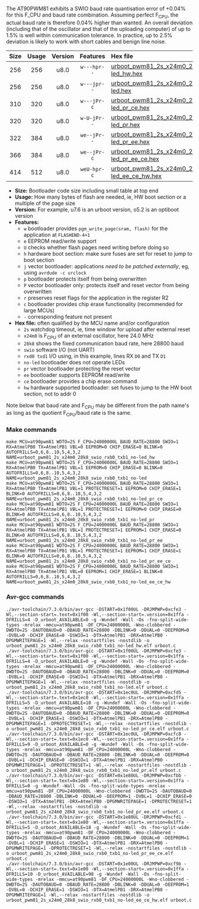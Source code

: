 The AT90PWM81 exhibits a SWIO baud rate quantisation error of +0.04% for this F_CPU and baud rate combination. Assuming perfect F<sub>CPU</sub>, the actual baud rate is therefore 0.04% higher than wanted. An overall deviation (including that of the oscillator and that of the uploading computer) of up to 1.5% is well within communication tolerance. In practice, up to 2.5% deviation is likely to work with short cables and benign line noise.

|Size|Usage|Version|Features|Hex file|
|:-:|:-:|:-:|:-:|:--|
|256|256|u8.0|`w---hpr--`|[urboot_pwm81_2s_x24m0_28k8_swio_rxb0_txb1_no-led_hw.hex](https://raw.githubusercontent.com/stefanrueger/urboot.hex/main/mcus/at90pwm81/watchdog_2_s/external_oscillator_x/24m000000_hz/%2B%2B28k8_baud/swio_rxb0_txb1/no-led/urboot_pwm81_2s_x24m0_28k8_swio_rxb0_txb1_no-led_hw.hex)|
|256|256|u8.0|`w---jpr--`|[urboot_pwm81_2s_x24m0_28k8_swio_rxb0_txb1_no-led.hex](https://raw.githubusercontent.com/stefanrueger/urboot.hex/main/mcus/at90pwm81/watchdog_2_s/external_oscillator_x/24m000000_hz/%2B%2B28k8_baud/swio_rxb0_txb1/no-led/urboot_pwm81_2s_x24m0_28k8_swio_rxb0_txb1_no-led.hex)|
|310|320|u8.0|`w---jPr-c`|[urboot_pwm81_2s_x24m0_28k8_swio_rxb0_txb1_no-led_pr_ce.hex](https://raw.githubusercontent.com/stefanrueger/urboot.hex/main/mcus/at90pwm81/watchdog_2_s/external_oscillator_x/24m000000_hz/%2B%2B28k8_baud/swio_rxb0_txb1/no-led/urboot_pwm81_2s_x24m0_28k8_swio_rxb0_txb1_no-led_pr_ce.hex)|
|320|320|u8.0|`w-U-jPr--`|[urboot_pwm81_2s_x24m0_28k8_swio_rxb0_txb1_no-led_pr.hex](https://raw.githubusercontent.com/stefanrueger/urboot.hex/main/mcus/at90pwm81/watchdog_2_s/external_oscillator_x/24m000000_hz/%2B%2B28k8_baud/swio_rxb0_txb1/no-led/urboot_pwm81_2s_x24m0_28k8_swio_rxb0_txb1_no-led_pr.hex)|
|322|384|u8.0|`we--jPr--`|[urboot_pwm81_2s_x24m0_28k8_swio_rxb0_txb1_no-led_pr_ee.hex](https://raw.githubusercontent.com/stefanrueger/urboot.hex/main/mcus/at90pwm81/watchdog_2_s/external_oscillator_x/24m000000_hz/%2B%2B28k8_baud/swio_rxb0_txb1/no-led/urboot_pwm81_2s_x24m0_28k8_swio_rxb0_txb1_no-led_pr_ee.hex)|
|366|384|u8.0|`we--jPr-c`|[urboot_pwm81_2s_x24m0_28k8_swio_rxb0_txb1_no-led_pr_ee_ce.hex](https://raw.githubusercontent.com/stefanrueger/urboot.hex/main/mcus/at90pwm81/watchdog_2_s/external_oscillator_x/24m000000_hz/%2B%2B28k8_baud/swio_rxb0_txb1/no-led/urboot_pwm81_2s_x24m0_28k8_swio_rxb0_txb1_no-led_pr_ee_ce.hex)|
|414|512|u8.0|`weU-hpr-c`|[urboot_pwm81_2s_x24m0_28k8_swio_rxb0_txb1_no-led_ee_ce_hw.hex](https://raw.githubusercontent.com/stefanrueger/urboot.hex/main/mcus/at90pwm81/watchdog_2_s/external_oscillator_x/24m000000_hz/%2B%2B28k8_baud/swio_rxb0_txb1/no-led/urboot_pwm81_2s_x24m0_28k8_swio_rxb0_txb1_no-led_ee_ce_hw.hex)|

- **Size:** Bootloader code size including small table at top end
- **Usage:** How many bytes of flash are needed, ie, HW boot section or a multiple of the page size
- **Version:** For example, u7.6 is an urboot version, o5.2 is an optiboot version
- **Features:**
  + `w` bootloader provides `pgm_write_page(sram, flash)` for the application at `FLASHEND-4+1`
  + `e` EEPROM read/write support
  + `U` checks whether flash pages need writing before doing so
  + `h` hardware boot section: make sure fuses are set for reset to jump to boot section
  + `j` vector bootloader: applications *need to be patched externally*, eg, using `avrdude -c urclock`
  + `p` bootloader protects itself from being overwritten
  + `P` vector bootloader only: protects itself and reset vector from being overwritten
  + `r` preserves reset flags for the application in the register R2
  + `c` bootloader provides chip erase functionality (recommended for large MCUs)
  + `-` corresponding feature not present
- **Hex file:** often qualified by the MCU name and/or configuration
  + `2s` watchdog timeout, ie, time window for upload after external reset
  + `x24m0` is F<sub>CPU</sub> of an external oscillator, here 24.0 MHz
  + `28k8` shows the fixed communication baud rate, here 28800 baud
  + `swio` software I/O (not UART)
  + `rxd0 txd1` I/O using, in this example, lines RX `D0` and TX `D1`
  + `no-led` bootloader does not operate LEDs
  + `pr` vector bootloader protecting the reset vector
  + `ee` bootloader supports EEPROM read/write
  + `ce` bootloader provides a chip erase command
  + `hw` hardware supported bootloader: set fuses to jump to the HW boot section, not to addr 0


Note below that baud rate and F<sub>CPU</sub> may be different from the path name's as long as the quotient F<sub>CPU</sub>/baud rate is the same.

### Make commands
```
make MCU=at90pwm81 WDTO=2S F_CPU=24000000L BAUD_RATE=28800 SWIO=1 RX=AtmelPB0 TX=AtmelPB1 VBL=0 EEPROM=0 CHIP_ERASE=0 BLINK=0 AUTOFRILLS=0,6,8..10,5,4,3,2 NAME=urboot_pwm81_2s_x24m0_28k8_swio_rxb0_txb1_no-led_hw
make MCU=at90pwm81 WDTO=2S F_CPU=24000000L BAUD_RATE=28800 SWIO=1 RX=AtmelPB0 TX=AtmelPB1 VBL=1 EEPROM=0 CHIP_ERASE=0 BLINK=0 AUTOFRILLS=0,6,8..10,5,4,3,2 NAME=urboot_pwm81_2s_x24m0_28k8_swio_rxb0_txb1_no-led
make MCU=at90pwm81 WDTO=2S F_CPU=24000000L BAUD_RATE=28800 SWIO=1 RX=AtmelPB0 TX=AtmelPB1 VBL=1 PROTECTRESET=1 EEPROM=0 CHIP_ERASE=1 BLINK=0 AUTOFRILLS=0,6,8..10,5,4,3,2 NAME=urboot_pwm81_2s_x24m0_28k8_swio_rxb0_txb1_no-led_pr_ce
make MCU=at90pwm81 WDTO=2S F_CPU=24000000L BAUD_RATE=28800 SWIO=1 RX=AtmelPB0 TX=AtmelPB1 VBL=1 PROTECTRESET=1 EEPROM=0 CHIP_ERASE=0 BLINK=0 AUTOFRILLS=0,6,8..10,5,4,3,2 NAME=urboot_pwm81_2s_x24m0_28k8_swio_rxb0_txb1_no-led_pr
make MCU=at90pwm81 WDTO=2S F_CPU=24000000L BAUD_RATE=28800 SWIO=1 RX=AtmelPB0 TX=AtmelPB1 VBL=1 PROTECTRESET=1 EEPROM=1 CHIP_ERASE=0 BLINK=0 AUTOFRILLS=0,6,8..10,5,4,3,2 NAME=urboot_pwm81_2s_x24m0_28k8_swio_rxb0_txb1_no-led_pr_ee
make MCU=at90pwm81 WDTO=2S F_CPU=24000000L BAUD_RATE=28800 SWIO=1 RX=AtmelPB0 TX=AtmelPB1 VBL=1 PROTECTRESET=1 EEPROM=1 CHIP_ERASE=1 BLINK=0 AUTOFRILLS=0,6,8..10,5,4,3,2 NAME=urboot_pwm81_2s_x24m0_28k8_swio_rxb0_txb1_no-led_pr_ee_ce
make MCU=at90pwm81 WDTO=2S F_CPU=24000000L BAUD_RATE=28800 SWIO=1 RX=AtmelPB0 TX=AtmelPB1 VBL=0 EEPROM=1 CHIP_ERASE=1 BLINK=0 AUTOFRILLS=0,6,8..10,5,4,3,2 NAME=urboot_pwm81_2s_x24m0_28k8_swio_rxb0_txb1_no-led_ee_ce_hw
```

### Avr-gcc commands
```
./avr-toolchain/7.3.0/bin/avr-gcc -DSTART=0x1f00UL -DRJMPWP=0xcfe3 -Wl,--section-start=.text=0x1f00 -Wl,--section-start=.version=0x1ffa -DFRILLS=4 -D_urboot_AVAILABLE=0 -g -Wundef -Wall -Os -fno-split-wide-types -mrelax -mmcu=at90pwm81 -DF_CPU=24000000L -Wno-clobbered -DWDTO=2S -DAUTOBAUD=0 -DBAUD_RATE=28800 -DBLINK=0 -DDUAL=0 -DEEPROM=0 -DVBL=0 -DCHIP_ERASE=0 -DSWIO=1 -DTX=AtmelPB1 -DRX=AtmelPB0 -DPGMWRITEPAGE=1 -Wl,--relax -nostartfiles -nostdlib -o urboot_pwm81_2s_x24m0_28k8_swio_rxb0_txb1_no-led_hw.elf urboot.c
./avr-toolchain/7.3.0/bin/avr-gcc -DSTART=0x1f00UL -DRJMPWP=0xcfe3 -Wl,--section-start=.text=0x1f00 -Wl,--section-start=.version=0x1ffa -DFRILLS=4 -D_urboot_AVAILABLE=0 -g -Wundef -Wall -Os -fno-split-wide-types -mrelax -mmcu=at90pwm81 -DF_CPU=24000000L -Wno-clobbered -DWDTO=2S -DAUTOBAUD=0 -DBAUD_RATE=28800 -DBLINK=0 -DDUAL=0 -DEEPROM=0 -DVBL=1 -DCHIP_ERASE=0 -DSWIO=1 -DTX=AtmelPB1 -DRX=AtmelPB0 -DPGMWRITEPAGE=1 -Wl,--relax -nostartfiles -nostdlib -o urboot_pwm81_2s_x24m0_28k8_swio_rxb0_txb1_no-led.elf urboot.c
./avr-toolchain/7.3.0/bin/avr-gcc -DSTART=0x1ec0UL -DRJMPWP=0xcfd5 -Wl,--section-start=.text=0x1ec0 -Wl,--section-start=.version=0x1ffa -DFRILLS=5 -D_urboot_AVAILABLE=10 -g -Wundef -Wall -Os -fno-split-wide-types -mrelax -mmcu=at90pwm81 -DF_CPU=24000000L -Wno-clobbered -DWDTO=2S -DAUTOBAUD=0 -DBAUD_RATE=28800 -DBLINK=0 -DDUAL=0 -DEEPROM=0 -DVBL=1 -DCHIP_ERASE=1 -DSWIO=1 -DTX=AtmelPB1 -DRX=AtmelPB0 -DPGMWRITEPAGE=1 -DPROTECTRESET=1 -Wl,--relax -nostartfiles -nostdlib -o urboot_pwm81_2s_x24m0_28k8_swio_rxb0_txb1_no-led_pr_ce.elf urboot.c
./avr-toolchain/7.3.0/bin/avr-gcc -DSTART=0x1ec0UL -DRJMPWP=0xcfc8 -Wl,--section-start=.text=0x1ec0 -Wl,--section-start=.version=0x1ffa -DFRILLS=9 -D_urboot_AVAILABLE=0 -g -Wundef -Wall -Os -fno-split-wide-types -mrelax -mmcu=at90pwm81 -DF_CPU=24000000L -Wno-clobbered -DWDTO=2S -DAUTOBAUD=0 -DBAUD_RATE=28800 -DBLINK=0 -DDUAL=0 -DEEPROM=0 -DVBL=1 -DCHIP_ERASE=0 -DSWIO=1 -DTX=AtmelPB1 -DRX=AtmelPB0 -DPGMWRITEPAGE=1 -DPROTECTRESET=1 -Wl,--relax -nostartfiles -nostdlib -o urboot_pwm81_2s_x24m0_28k8_swio_rxb0_txb1_no-led_pr.elf urboot.c
./avr-toolchain/7.3.0/bin/avr-gcc -DSTART=0x1e80UL -DRJMPWP=0xcfbb -Wl,--section-start=.text=0x1e80 -Wl,--section-start=.version=0x1ffa -DFRILLS=0 -g -Wundef -Wall -Os -fno-split-wide-types -mrelax -mmcu=at90pwm81 -DF_CPU=24000000L -Wno-clobbered -DWDTO=2S -DAUTOBAUD=0 -DBAUD_RATE=28800 -DBLINK=0 -DDUAL=0 -DEEPROM=1 -DVBL=1 -DCHIP_ERASE=0 -DSWIO=1 -DTX=AtmelPB1 -DRX=AtmelPB0 -DPGMWRITEPAGE=1 -DPROTECTRESET=1 -Wl,--relax -nostartfiles -nostdlib -o urboot_pwm81_2s_x24m0_28k8_swio_rxb0_txb1_no-led_pr_ee.elf urboot.c
./avr-toolchain/7.3.0/bin/avr-gcc -DSTART=0x1e80UL -DRJMPWP=0xcfd1 -Wl,--section-start=.text=0x1e80 -Wl,--section-start=.version=0x1ffa -DFRILLS=5 -D_urboot_AVAILABLE=18 -g -Wundef -Wall -Os -fno-split-wide-types -mrelax -mmcu=at90pwm81 -DF_CPU=24000000L -Wno-clobbered -DWDTO=2S -DAUTOBAUD=0 -DBAUD_RATE=28800 -DBLINK=0 -DDUAL=0 -DEEPROM=1 -DVBL=1 -DCHIP_ERASE=1 -DSWIO=1 -DTX=AtmelPB1 -DRX=AtmelPB0 -DPGMWRITEPAGE=1 -DPROTECTRESET=1 -Wl,--relax -nostartfiles -nostdlib -o urboot_pwm81_2s_x24m0_28k8_swio_rxb0_txb1_no-led_pr_ee_ce.elf urboot.c
./avr-toolchain/7.3.0/bin/avr-gcc -DSTART=0x1e00UL -DRJMPWP=0xcf9b -Wl,--section-start=.text=0x1e00 -Wl,--section-start=.version=0x1ffa -DFRILLS=10 -D_urboot_AVAILABLE=98 -g -Wundef -Wall -Os -fno-split-wide-types -mrelax -mmcu=at90pwm81 -DF_CPU=24000000L -Wno-clobbered -DWDTO=2S -DAUTOBAUD=0 -DBAUD_RATE=28800 -DBLINK=0 -DDUAL=0 -DEEPROM=1 -DVBL=0 -DCHIP_ERASE=1 -DSWIO=1 -DTX=AtmelPB1 -DRX=AtmelPB0 -DPGMWRITEPAGE=1 -Wl,--relax -nostartfiles -nostdlib -o urboot_pwm81_2s_x24m0_28k8_swio_rxb0_txb1_no-led_ee_ce_hw.elf urboot.c
```

